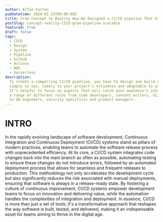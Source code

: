 ```yaml
---
author: Alfie Farron
pubDatetime: 2024-01-22T00:00:00Z
title: From Concept to Reality How We Designed a CI/CD pipeline That Grows with Us
postSlug: concept-reality-CICD-grow-pipeline-scalable
featured: true
draft: false
tags:
  - CICD
  - Design
  - System
  - Pipeline
  - Github
  - Actions
  - AWS
  - Serverless
description:
  To create a compelling CI/CD pipeline, you have to design and build a solution that's 
  simple to use, timely to your project's estimates and adaptable to your new requirements. 
  It's helpful to focus on aspects that will catch your audience's interest who are working in 
  a range of different roles from code developers, content writers, UI/UX designers, ops
  to QA engineers, security specilists and product managers.
---
```


# INTRO

In the rapidly evolving landscape of software development, Continuous Integration and Continuous Deployment (CI/CD) systems 
stand as pillars of modern practices, enabling teams to automate the software release process with unprecedented efficiency. 
At its core, a CI/CD system integrates code changes back into the main branch as often as possible, automating testing to 
ensure these changes do not introduce errors, followed by an automated deployment process that allows for seamless and 
frequent releases to production. This methodology not only accelerates the development cycle but also significantly reduces
the risk associated with manual deployments, ensuring that software is always in a release-ready state. By fostering 
a culture of continuous improvement, CI/CD systems empower development teams to focus on innovation and delivering value, 
while the automation handles the complexities of integration and deployment. In essence, CI/CD is more than just a set of 
tools; it's a transformative approach that reshapes the way software is built, tested, and delivered, making it an 
indispensable asset for teams aiming to thrive in the digital age.
